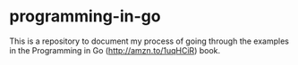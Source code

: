 programming-in-go
=================

This is a repository to document my process of going through the examples in the Programming in Go (http://amzn.to/1uqHCiR) book.
